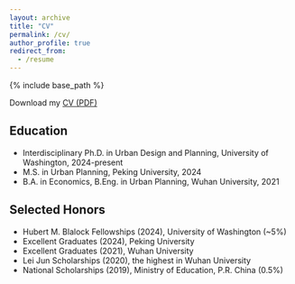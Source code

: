 ```yaml
---
layout: archive
title: "CV"
permalink: /cv/
author_profile: true
redirect_from:
  - /resume
---
```


{% include base_path %}

<i class="fa fa-download"></i> Download my [CV (PDF)](/files/Changlong_Ling_CV.pdf)

Education
-----
* Interdisciplinary Ph.D. in Urban Design and Planning, University of Washington, 2024-present
* M.S. in Urban Planning, Peking University, 2024
* B.A. in Economics, B.Eng. in Urban Planning, Wuhan University, 2021

Selected Honors
-----
* Hubert M. Blalock Fellowships (2024), University of Washington (~5%)
* Excellent Graduates (2024), Peking University
* Excellent Graduates (2021), Wuhan University
* Lei Jun Scholarships (2020), the highest in Wuhan University
* National Scholarships (2019), Ministry of Education, P.R. China (0.5%)

